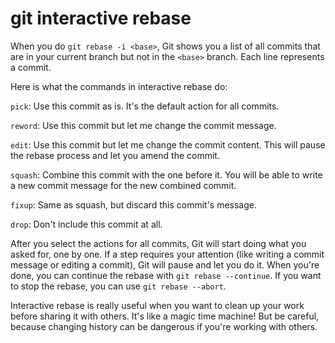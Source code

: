 # git interactive rebase

When you do `git rebase -i <base>`, Git shows you a list of all commits that are in your current branch but not in the `<base>` branch. Each line represents a commit.

Here is what the commands in interactive rebase do:

`pick`: Use this commit as is. It's the default action for all commits.

`reword`: Use this commit but let me change the commit message.

`edit`: Use this commit but let me change the commit content. This will pause the rebase process and let you amend the commit.

`squash`: Combine this commit with the one before it. You will be able to write a new commit message for the new combined commit.

`fixup`: Same as squash, but discard this commit's message.

`drop`: Don't include this commit at all.

After you select the actions for all commits, Git will start doing what you asked for, one by one. If a step requires your attention (like writing a commit message or editing a commit), Git will pause and let you do it. When you're done, you can continue the rebase with `git rebase --continue`. If you want to stop the rebase, you can use `git rebase --abort`.

Interactive rebase is really useful when you want to clean up your work before sharing it with others. It's like a magic time machine! But be careful, because changing history can be dangerous if you're working with others.
